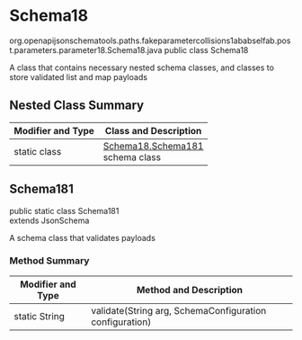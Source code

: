 # Schema18
org.openapijsonschematools.paths.fakeparametercollisions1ababselfab.post.parameters.parameter18.Schema18.java
public class Schema18

A class that contains necessary nested schema classes, and classes to store validated list and map payloads

## Nested Class Summary
| Modifier and Type | Class and Description |
| ----------------- | ---------------------- |
| static class | [Schema18.Schema181](#schema181)<br> schema class |

## Schema181
public static class Schema181<br>
extends JsonSchema

A schema class that validates payloads

### Method Summary
| Modifier and Type | Method and Description |
| ----------------- | ---------------------- |
| static String | validate(String arg, SchemaConfiguration configuration) |
